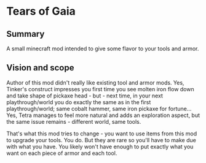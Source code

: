 # Tears of Gaia

## Summary
A small minecraft mod intended to give some flavor to your tools and armor.

## Vision and scope
Author of this mod didn't really like existing tool and armor mods. Yes, Tinker's construct impresses you first time you see molten iron flow down and take shape of pickaxe head - but - next time, in your next playthrough/world you do exactly the same as in the first playthrough/world; same cobalt hammer, same iron pickaxe for fortune... Yes, Tetra manages to feel more natural and adds an exploration aspect, but the same issue remains - different world, same tools.

That's what this mod tries to change - you want to use items from this mod to upgrade your tools. You do. But they are rare so you'll have to make due with what you have. You likely won't have enough to put exactly what you want on each piece of armor and each tool.
